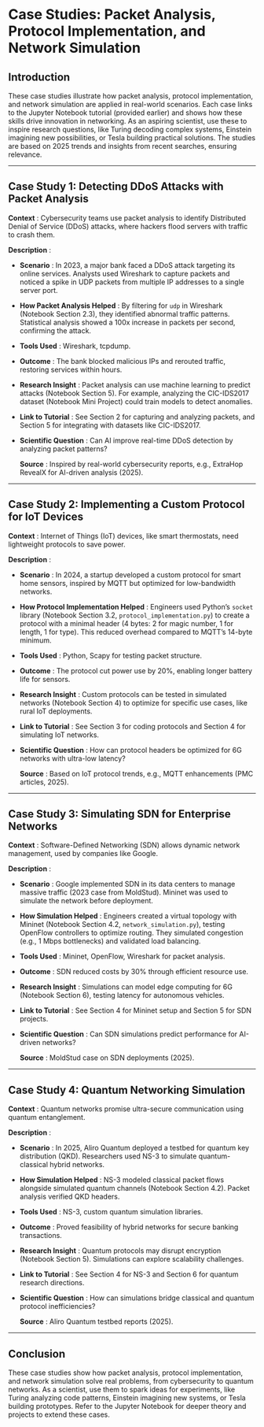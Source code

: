 # Case Studies: Packet Analysis, Protocol Implementation, and Network Simulation

## Introduction

These case studies illustrate how packet analysis, protocol implementation, and network simulation are applied in real-world scenarios. Each case links to the Jupyter Notebook tutorial (provided earlier) and shows how these skills drive innovation in networking. As an aspiring scientist, use these to inspire research questions, like Turing decoding complex systems, Einstein imagining new possibilities, or Tesla building practical solutions. The studies are based on 2025 trends and insights from recent searches, ensuring relevance.

---

## Case Study 1: Detecting DDoS Attacks with Packet Analysis

**Context** : Cybersecurity teams use packet analysis to identify Distributed Denial of Service (DDoS) attacks, where hackers flood servers with traffic to crash them.

**Description** :

- **Scenario** : In 2023, a major bank faced a DDoS attack targeting its online services. Analysts used Wireshark to capture packets and noticed a spike in UDP packets from multiple IP addresses to a single server port.
- **How Packet Analysis Helped** : By filtering for `udp` in Wireshark (Notebook Section 2.3), they identified abnormal traffic patterns. Statistical analysis showed a 100x increase in packets per second, confirming the attack.
- **Tools Used** : Wireshark, tcpdump.
- **Outcome** : The bank blocked malicious IPs and rerouted traffic, restoring services within hours.
- **Research Insight** : Packet analysis can use machine learning to predict attacks (Notebook Section 5). For example, analyzing the CIC-IDS2017 dataset (Notebook Mini Project) could train models to detect anomalies.
- **Link to Tutorial** : See Section 2 for capturing and analyzing packets, and Section 5 for integrating with datasets like CIC-IDS2017.
- **Scientific Question** : Can AI improve real-time DDoS detection by analyzing packet patterns?

  **Source** : Inspired by real-world cybersecurity reports, e.g., ExtraHop RevealX for AI-driven analysis (2025).

---

## Case Study 2: Implementing a Custom Protocol for IoT Devices

**Context** : Internet of Things (IoT) devices, like smart thermostats, need lightweight protocols to save power.

**Description** :

- **Scenario** : In 2024, a startup developed a custom protocol for smart home sensors, inspired by MQTT but optimized for low-bandwidth networks.
- **How Protocol Implementation Helped** : Engineers used Python’s `socket` library (Notebook Section 3.2, `protocol_implementation.py`) to create a protocol with a minimal header (4 bytes: 2 for magic number, 1 for length, 1 for type). This reduced overhead compared to MQTT’s 14-byte minimum.
- **Tools Used** : Python, Scapy for testing packet structure.
- **Outcome** : The protocol cut power use by 20%, enabling longer battery life for sensors.
- **Research Insight** : Custom protocols can be tested in simulated networks (Notebook Section 4) to optimize for specific use cases, like rural IoT deployments.
- **Link to Tutorial** : See Section 3 for coding protocols and Section 4 for simulating IoT networks.
- **Scientific Question** : How can protocol headers be optimized for 6G networks with ultra-low latency?

  **Source** : Based on IoT protocol trends, e.g., MQTT enhancements (PMC articles, 2025).

---

## Case Study 3: Simulating SDN for Enterprise Networks

**Context** : Software-Defined Networking (SDN) allows dynamic network management, used by companies like Google.

**Description** :

- **Scenario** : Google implemented SDN in its data centers to manage massive traffic (2023 case from MoldStud). Mininet was used to simulate the network before deployment.
- **How Simulation Helped** : Engineers created a virtual topology with Mininet (Notebook Section 4.2, `network_simulation.py`), testing OpenFlow controllers to optimize routing. They simulated congestion (e.g., 1 Mbps bottlenecks) and validated load balancing.
- **Tools Used** : Mininet, OpenFlow, Wireshark for packet analysis.
- **Outcome** : SDN reduced costs by 30% through efficient resource use.
- **Research Insight** : Simulations can model edge computing for 6G (Notebook Section 6), testing latency for autonomous vehicles.
- **Link to Tutorial** : See Section 4 for Mininet setup and Section 5 for SDN projects.
- **Scientific Question** : Can SDN simulations predict performance for AI-driven networks?

  **Source** : MoldStud case on SDN deployments (2025).

---

## Case Study 4: Quantum Networking Simulation

**Context** : Quantum networks promise ultra-secure communication using quantum entanglement.

**Description** :

- **Scenario** : In 2025, Aliro Quantum deployed a testbed for quantum key distribution (QKD). Researchers used NS-3 to simulate quantum-classical hybrid networks.
- **How Simulation Helped** : NS-3 modeled classical packet flows alongside simulated quantum channels (Notebook Section 4.2). Packet analysis verified QKD headers.
- **Tools Used** : NS-3, custom quantum simulation libraries.
- **Outcome** : Proved feasibility of hybrid networks for secure banking transactions.
- **Research Insight** : Quantum protocols may disrupt encryption (Notebook Section 5). Simulations can explore scalability challenges.
- **Link to Tutorial** : See Section 4 for NS-3 and Section 6 for quantum research directions.
- **Scientific Question** : How can simulations bridge classical and quantum protocol inefficiencies?

  **Source** : Aliro Quantum testbed reports (2025).

---

## Conclusion

These case studies show how packet analysis, protocol implementation, and network simulation solve real problems, from cybersecurity to quantum networks. As a scientist, use them to spark ideas for experiments, like Turing analyzing code patterns, Einstein imagining new systems, or Tesla building prototypes. Refer to the Jupyter Notebook for deeper theory and projects to extend these cases.
